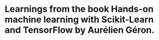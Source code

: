 # Learnings from the book Hands-on machine learning with Scikit-Learn and TensorFlow by Aurélien Géron.

